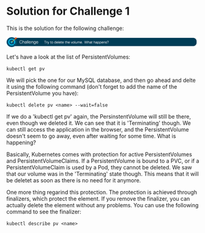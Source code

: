 # Solution for Challenge 1

This is the solution for the following challenge:

![Challenge 1](../../img/challenge1.png?raw=true "Challenge 1")

Let's have a look at the list of PersistentVolumes:

```
kubectl get pv
```

We will pick the one for our MySQL database, and then go ahead and delte it using the following command (don't forget to add the name of the PersistentVolume you have):

```
kubectl delete pv <name> --wait=false
```

If we do a 'kubectl get pv' again, the PersinstentVolume will still be there, even though we deleted it. We can see that it is 'Terminating' though. We can still access the application in the browser, and the PersistentVolume doesn't seem to go away, even after waiting for some time. What is happening?

Basically, Kubernetes comes with protection for active PersistentVolumes and PersistentVolumeClaims. If a PersistentVolume is bound to a PVC, or if a PersistentVolumeClaim is used by a Pod, they cannot be deleted. We saw that our volume was in the 'Terminating' state though. This means that it will be deletet as soon as there is no need for it anymore.

One more thing regarind this protection. The protection is achieved through finalizers, which protect the element. If you remove the finalizer, you can actually delete the element without any problems. You can use the following command to see the finalizer:

```
kubectl describe pv <name>
```
